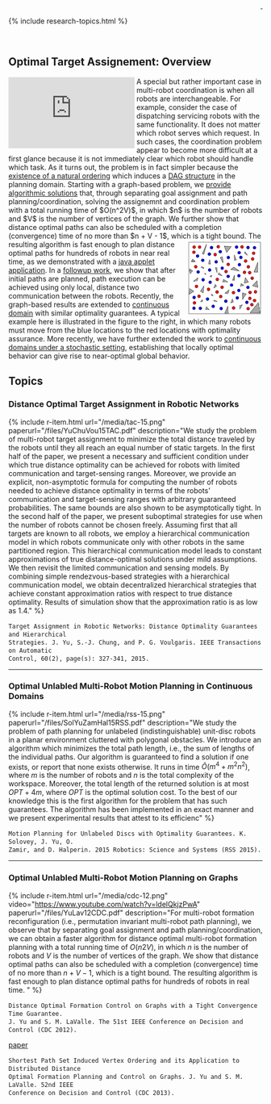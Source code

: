 <div style="text-align: right">
  <a href="https://scholar.google.com/citations?user=jkRa2LEAAAAJ&hl=en"><span style="color:blue">&nbsp;</span></a>
</div>

{% include research-topics.html %} 

<br />

## Optimal Target Assignement: Overview

<iframe width="250" height="141" src="https://www.youtube.com/embed/ldelQkjzPwA" frameborder="0" allowfullscreen align="left" style="padding-right:4px;"></iframe>
A special but rather important case in multi-robot coordination is when all robots are interchangeable. For example, consider the case of dispatching servicing robots with the same functionality. It does not matter which robot 
serves which request. In such cases, the coordination problem appear to become  more difficult at a first glance because it is not immediately clear which  robot should handle which task. As it turns out, the problem is in fact 
simpler because the 
<a href="/files/YuLav12CDC.pdf" target="_">existence of a natural ordering</a> which induces a <a href="https://en.wikipedia.org/wiki/Directed_acyclic_graph">DAG structure</a> in the planning domain. Starting with a graph-based problem, we 
<a href="files/YuLav12CDC.pdf" target="_">provide algorithmic solutions</a> that, through separating goal assignment and path planning/coordination, solving the assignemnt and coordination problem with a total running time of 
$O(n^2V)$, in which $n$ is the number of robots and $V$ is the number of vertices of the graph. We further show that distance optimal paths can also be scheduled with a completion (convergence) time of no more than $n + V - 1$, which 
is a tight bound. The resulting algorithm is fast enough to plan distance <a href="/media/assign.png" target="_"><img src="media/assign.png" width="150" border="0" align="right" title="click for a more readable version"/></a> optimal paths for hundreds of robots in near real time, as we demonstrated 
with a <a href="https://arc.cs.rutgers.edu/434F4445.html" target="_">java applet application</a>. 
In a <a href="/files/YuLav13CDC.pdf" target="_">followup work</a>, we show that after initial paths are planned, path execution can be achieved using only local,  distance two communication between the robots. Recently, the graph-based 
results are extended to <a href="/files/SolYuZamHal15RSS.pdf" target="_">continuous domain</a> with similar optimality guarantees. A typical example here is illustrated in the figure to the right, in which many robots must move from the blue 
locations to the red locations with optimality assurance. More recently, we have further extended the work to <a href="/files/YuChuVou15TAC.pdf" target="_">continuous domains under a stochastic setting</a>, 
establishing that locally optimal behavior can give rise to near-optimal global behavior.

## Topics 

### Distance Optimal Target Assignment in Robotic Networks

{% include r-item.html 
   url="/media/tac-15.png" 
   paperurl="/files/YuChuVou15TAC.pdf" 
   description="We study the problem of multi-robot target assignment to minimize the total distance traveled by the robots until they all reach an equal number of static targets. In the first half of the paper, we present a necessary and sufficient condition under which true distance optimality can be achieved for robots with limited communication and target-sensing ranges. Moreover, we provide an explicit, non-asymptotic formula for computing the number of robots needed to achieve distance optimality in terms of the robots’ communication and target-sensing ranges with arbitrary guaranteed probabilities. The same bounds are also shown to be asymptotically tight. In the second half of the paper, we present suboptimal strategies for use when the number of robots cannot be chosen freely. Assuming first that all targets are known to all robots, we employ a hierarchical communication model in which robots communicate only with other robots in the same partitioned region. This hierarchical communication model leads to constant approximations of true distance-optimal solutions under mild assumptions. We then revisit the limited communication and sensing models. By combining simple rendezvous-based strategies with a hierarchical communication model, we obtain decentralized hierarchical strategies that achieve constant approximation ratios with respect to true distance optimality. Results of simulation show that the approximation ratio is as low as 1.4." %}

```
Target Assignment in Robotic Networks: Distance Optimality Guarantees and Hierarchical 
Strategies. J. Yu, S.-J. Chung, and P. G. Voulgaris. IEEE Transactions on Automatic 
Control, 60(2), page(s): 327-341, 2015.
```

<hr>

### Optimal Unlabled Multi-Robot Motion Planning in Continuous Domains

{% include r-item.html 
   url="/media/rss-15.png" 
   paperurl="/files/SolYuZamHal15RSS.pdf" 
   description="We study the problem of path planning for unlabeled (indistinguishable) unit-disc robots in a planar environment cluttered with polygonal obstacles. We introduce an algorithm which minimizes the total path length, i.e., the sum of lengths of the individual paths. Our algorithm is guaranteed to find a solution if one exists, or report that none exists otherwise. It runs in time $\tilde{O}(m^4 + m^2n^2)$, where $m$ is the number of robots and $n$ is the total complexity of the workspace. Moreover, the total length of the returned solution is at most $OPT+4m$, where $OPT$ is the optimal solution cost. To the best of our knowledge this is the first algorithm for the problem that has such guarantees. The algorithm has been implemented in an exact manner and we present experimental results that attest to its efficienc" %}

```
Motion Planning for Unlabeled Discs with Optimality Guarantees. K. Solovey, J. Yu, O. 
Zamir, and D. Halperin. 2015 Robotics: Science and Systems (RSS 2015). 
```

<hr>

### Optimal Unlabled Multi-Robot Motion Planning on Graphs

{% include r-item.html 
   url="/media/cdc-12.png" 
   video="https://www.youtube.com/watch?v=ldelQkjzPwA" 
   paperurl="/files/YuLav12CDC.pdf" 
   description="For multi-robot formation reconfiguration (i.e., permutation invariant multi-robot path planning), we observe that by separating goal assignment and path planning/coordination, we can obtain a faster algorithm for distance optimal multi-robot formation planning with a total running time of $O(n2V)$, in which $n$ is the number of robots and $V$ is the number of vertices of the graph. We show that distance optimal paths can also be scheduled with a completion (convergence) time of no more than $n + V - 1$, which is a tight bound. The resulting algorithm is fast enough to plan distance optimal paths for hundreds of robots in real time. " %}

```
Distance Optimal Formation Control on Graphs with a Tight Convergence Time Guarantee. 
J. Yu and S. M. LaValle. The 51st IEEE Conference on Decision and Control (CDC 2012).
```

<a id="links" href="/files/YuLav13CDC.pdf" target="_">paper</a>

```
Shortest Path Set Induced Vertex Ordering and its Application to Distributed Distance 
Optimal Formation Planning and Control on Graphs. J. Yu and S. M. LaValle. 52nd IEEE 
Conference on Decision and Control (CDC 2013).
```

